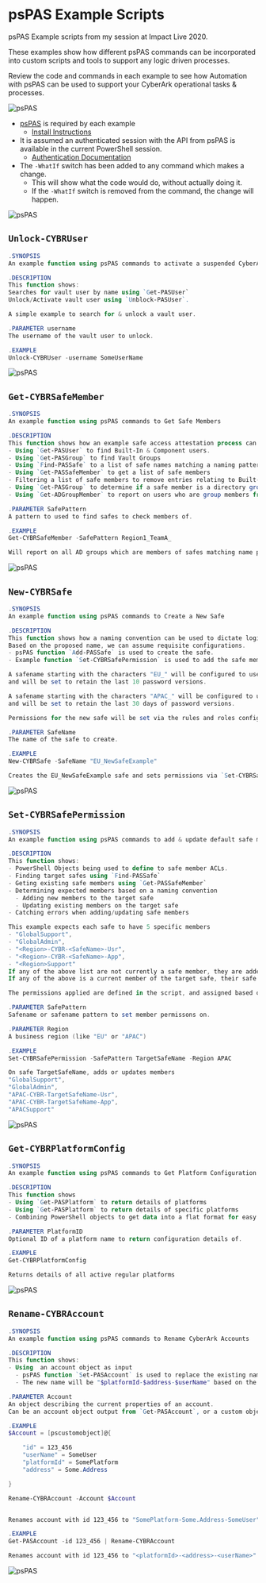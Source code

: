 # psPAS Example Scripts

psPAS Example scripts from my session at Impact Live 2020.

These examples show how different psPAS commands can be incorporated into custom scripts and tools to support any logic driven processes.

Review the code and commands in each example to see how Automation with psPAS can be used to support your CyberArk operational tasks & processes.

![psPAS](https://github.com/pspete/psPAS/blob/master/docs/assets/images/shop_banner_symbol.png?raw=true)

- [psPAS](https://github.com/pspete/psPAS) is required by each example
  - [Install Instructions](https://pspas.pspete.dev/docs/install/)
- It is assumed an authenticated session with the API from psPAS is available in the current PowerShell session.
  - [Authentication Documentation](https://pspas.pspete.dev/docs/authentication/)
- The `-WhatIf` switch has been added to any command which makes a change.
  - This will show what the code would do, without actually doing it.
  - If the `-WhatIf` switch is removed from the command, the change will happen.

![psPAS](https://github.com/pspete/psPAS/blob/master/docs/assets/images/shop_banner_symbol.png?raw=true)

## `Unlock-CYBRUser`

```powershell
.SYNOPSIS
An example function using psPAS commands to activate a suspended CyberArk Vault User.

.DESCRIPTION
This function shows:
Searches for vault user by name using `Get-PASUser`
Unlock/Activate vault user using `Unblock-PASUser`.

A simple example to search for & unlock a vault user.

.PARAMETER username
The username of the vault user to unlock.

.EXAMPLE
Unlock-CYBRUser -username SomeUserName
```

![psPAS](https://github.com/pspete/psPAS/blob/master/docs/assets/images/shop_banner_symbol.png?raw=true)

## `Get-CYBRSafeMember`

```powershell
.SYNOPSIS
An example function using psPAS commands to Get Safe Members

.DESCRIPTION
This function shows how an example safe access attestation process can be supported:
- Using `Get-PASUser` to find Built-In & Component users.
- Using `Get-PASGroup` to find Vault Groups
- Using `Find-PASSafe` to a list of safe names matching a naming pattern.
- Using `Get-PASSafeMember` to get a list of safe members
- Filtering a list of safe members to remove entries relating to Built-In & Component users as well as vault groups.
- Using `Get-PASGroup` to determine if a safe member is a directory group
- Using `Get-ADGroupMember` to report on users who are group members from AD.

.PARAMETER SafePattern
A pattern to used to find safes to check members of.

.EXAMPLE
Get-CYBRSafeMember -SafePattern Region1_TeamA_

Will report on all AD groups which are members of safes matching name pattern "Region1_TeamA_"
```

![psPAS](https://github.com/pspete/psPAS/blob/master/docs/assets/images/shop_banner_symbol.png?raw=true)

## `New-CYBRSafe`

```powershell
.SYNOPSIS
An example function using psPAS commands to Create a New Safe

.DESCRIPTION
This function shows how a naming convention can be used to dictate logic.
Based on the proposed name, we can assume requisite configurations.
- psPAS function `Add-PASSafe` is used to create the safe.
- Example function `Set-CYBRSafePermission` is used to add the safe members.

A safename starting with the characters "EU_" will be configured to use CPM "PasswordManager",
and will be set to retain the last 10 password versions.

A safename starting with the characters "APAC_" will be configured to use CPM "PasswordManager1",
and will be set to retain the last 30 days of password versions.

Permissions for the new safe will be set via the rules and roles configured in the `Set-CYBRSafePermission` function.

.PARAMETER SafeName
The name of the safe to create.

.EXAMPLE
New-CYBRSafe -SafeName "EU_NewSafeExample"

Creates the EU_NewSafeExample safe and sets permissions via `Set-CYBRSafePermission`
```

![psPAS](https://github.com/pspete/psPAS/blob/master/docs/assets/images/shop_banner_symbol.png?raw=true)

## `Set-CYBRSafePermission`

```powershell
.SYNOPSIS
An example function using psPAS commands to add & update default safe members

.DESCRIPTION
This function shows:
- PowerShell Objects being used to define to safe member ACLs.
- Finding target safes using `Find-PASSafe`
- Geting existing safe members using `Get-PASSafeMember`
- Determining expected members based on a naming convention
  - Adding new members to the target safe
  - Updating existing members on the target safe
- Catching errors when adding/updating safe members

This example expects each safe to have 5 specific members
- "GlobalSupport",
- "GlobalAdmin",
- "<Region>-CYBR-<SafeName>-Usr",
- "<Region>-CYBR-<SafeName>-App",
- "<Region>Support"
If any of the above list are not currently a safe member, they are added.
If any of the above is a current member of the target safe, their safe permissions are updated.

The permissions applied are defined in the script, and assigned based on the naming convention of the member.

.PARAMETER SafePattern
Safename or safename pattern to set member permissons on.

.PARAMETER Region
A business region (like "EU" or "APAC")

.EXAMPLE
Set-CYBRSafePermission -SafePattern TargetSafeName -Region APAC

On safe TargetSafeName, adds or updates members
"GlobalSupport",
"GlobalAdmin",
"APAC-CYBR-TargetSafeName-Usr",
"APAC-CYBR-TargetSafeName-App",
"APACSupport"
```

![psPAS](https://github.com/pspete/psPAS/blob/master/docs/assets/images/shop_banner_symbol.png?raw=true)

## `Get-CYBRPlatformConfig`

```powershell
.SYNOPSIS
An example function using psPAS commands to Get Platform Configuration details.

.DESCRIPTION
This function shows
- Using `Get-PASPlatform` to return details of platforms
- Using `Get-PASPlatform` to return details of specific platforms
- Combining PowerShell objects to get data into a flat format for easy filtering & querying.

.PARAMETER PlatformID
Optional ID of a platform name to return configuration details of.

.EXAMPLE
Get-CYBRPlatformConfig

Returns details of all active regular platforms
```

![psPAS](https://github.com/pspete/psPAS/blob/master/docs/assets/images/shop_banner_symbol.png?raw=true)

## `Rename-CYBRAccount`

```powershell
.SYNOPSIS
An example function using psPAS commands to Rename CyberArk Accounts

.DESCRIPTION
This function shows:
- Using  an account object as input
  - psPAS function `Set-PASAccount` is used to replace the existing name value of an account.
  - The new name will be "$platformId-$address-$userName" based on the property values of the input object

.PARAMETER Account
An object describing the current properties of an account.
Can be an account object output from `Get-PASAccount`, or a custom object.

.EXAMPLE
$Account = [pscustomobject]@{

    "id" = 123_456
    "userName" = SomeUser
    "platformId" = SomePlatform
    "address" = Some.Address

}

Rename-CYBRAccount -Account $Account


Renames account with id 123_456 to "SomePlatform-Some.Address-SomeUser"

.EXAMPLE
Get-PASAccount -id 123_456 | Rename-CYBRAccount

Renames account with id 123_456 to "<platformId>-<address>-<userName>"
```
![psPAS](https://github.com/pspete/psPAS/blob/master/docs/assets/images/shop_banner_symbol.png?raw=true)